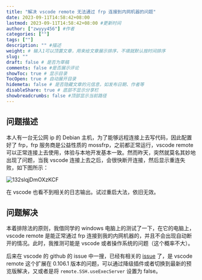 ```yaml
---
title: "解决 vscode remote 无法通过 frp 连接到内网机器的问题"
date: 2023-09-11T14:58:42+08:00
lastmod: 2023-09-11T14:58:42+08:00 #更新时间
author: ["zwyyy456"] #作者
categories: [""]
tags: [""]
description: "" #描述
weight: # 输入1可以顶置文章，用来给文章展示排序，不填就默认按时间排序
slug: ""
draft: false # 是否为草稿
comments: false #是否展示评论
showToc: true # 显示目录
TocOpen: true # 自动展开目录
hidemeta: false # 是否隐藏文章的元信息，如发布日期、作者等
disableShare: true # 底部不显示分享栏
showbreadcrumbs: false #顶部显示当前路径
---
```

## 问题描述
本人有一台无公网 ip 的 Debian 主机，为了能够远程连接上去写代码，因此配置好了 frp，frp 服务商是公益性质的 mossfrp，之前都正常运行，vscode remote 可以正常连接上去使用，体验与本地开发基本一致。然而昨天，突然就莫名其妙地出现了问题，当我 vscode 连接上去之后，会很快断开连接，然后显示重连失败，如下图所示：

![132slqjDmOXzKCF](https://pic-upyun.zwyyy456.tech/smms/2023-12-26-065729.png)

在 vscode 也看不到相关的日志输出。试过重启大法，依旧无效。

## 问题解决

本着排除法的原则，我借同学的 windows 电脑上的测试了一下，在它的电脑上，vscode remote 是能正常通过 frp 连接到我的内网机器的，并且不会出现自动断开的情况。此时，我推测可能是 vscode 或者操作系统的问题（这个概率不大）。

后来在 vscode 的 github 的 issue 中一搜，已经有相关的 [issue](https://github.com/microsoft/vscode-remote-release/issues/8926) 了，是 vscode remote 这个扩展在 0.106.1 版本的问题，可以通过降级插件或者切换到最新的预览版解决，又或者是将 `remote.SSH.useExecServer` 设置为 false。

